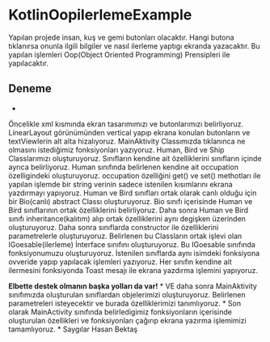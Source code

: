 # KotlinOopilerlemeExample

Yapılan projede insan, kuş ve gemi butonları olacaktır.
Hangi butona tıklanırsa onunla ilgili bilgiler ve nasıl ilerleme yaptıgı ekranda yazacaktır.
Bu yapılan işlemleri Oop(Object Oriented Programming) Prensipleri ile yapılacaktır.

## Deneme
*
Öncelikle xml kısmında ekran tasarımımızı ve butonlarımızı belirliyoruz.
LinearLayout görünümünden vertical yapıp ekrana konulan butonların ve textViewlerin alt alta hizalıyoruz.
MainAktivity Classımızda tıklanınca ne olmasını istediğimiz fonksiyonları yazıyoruz.
Human, Bird ve Ship Classlarımızı oluşturuyoruz.
Sınıfların kendine ait özelliklerini sınıfların içinde ayrıca belirliyoruz.
Human sınıfında belirlenen kendine ait occupation özelligindeki oluşturuyoruz.
occupation özelliğini get() ve set() methotları ile yapılan işlemde bir string verinin sadece istenilen kısımlarını ekrana yazdırmayı yapıyoruz.
Human ve Bird sınıfları ortak olarak canlı olduğu için bir Bio(canlı) abstract Classı oluşturuyoruz.
Bio sınıfı içerisinde Human ve Bird sınıflarının ortak özelliklerini belirliyoruz.
Daha sonra Human ve Bird sınıfı inheritance(kalıtım) alıp ortak özelliklerini aynı degişken üzerinden oluşturuyoruz.
Daha sonra sınıflarda constructor ile özelliklerini parametrelerle oluşturuyoruz. 
Belirlenen bu Classların ortak işlevi olan IGoesable(ilerleme) İnterface sınıfını oluşturuyoruz.
Bu IGoesable sınıfında fonksiyonumuzu oluşturuyoruz.
İstenilen sınıflarda aynı isimdeki fonksiyona ovveride yapıp yapılacak işlemleri yazıyoruz.
Her sınıfın kendine ait ilermesini fonksiyonda Toast mesajı ile ekrana yazdırma işlemini yapıyoruz.

**Elbette destek olmanın başka yolları da var!**
*
VE daha sonra MainAktivity sınıfımızda oluşturulan sınıflardan objelerimizi oluşturuyoruz.
Belirlenen parametreleri isteyecektir ve burada özelliklerimizi tanımlıyoruz.
*
Son olarak MainActivity sınıfında belirledigimiz fonksiyonların içerisinde oluşturulan özellikleri ve fonksiyonları çağırıp ekrana yazırma işlemimizi tamamlıyoruz.
*
Saygılar
Hasan Bektaş
